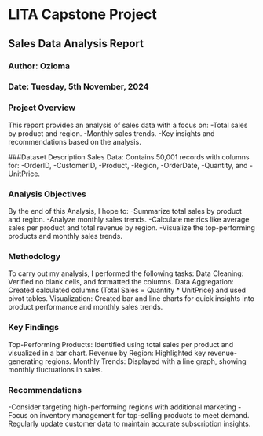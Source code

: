 # LITA Capstone Project

## Sales Data Analysis Report
### Author: Ozioma
### Date: Tuesday, 5th November, 2024

### Project Overview
This report provides an analysis of sales data with a focus on:
-Total sales by product and region.
-Monthly sales trends.
-Key insights and recommendations based on the analysis.

###Dataset Description
Sales Data: Contains 50,001 records with columns for:
-OrderID, 
-CustomerID, 
-Product, 
-Region, 
-OrderDate,
-Quantity, and 
-UnitPrice.

### Analysis Objectives
By the end of this Analysis, I hope to:
-Summarize total sales by product and region.
-Analyze monthly sales trends.
-Calculate metrics like average sales per product and total revenue by region.
-Visualize the top-performing products and monthly sales trends.

### Methodology
To carry out my analysis, I performed the following tasks:
Data Cleaning: Verified no blank cells, and formatted the columns.
Data Aggregation: Created calculated columns (Total Sales = Quantity * UnitPrice) and used pivot tables.
Visualization: Created bar and line charts for quick insights into product performance and monthly sales trends.

### Key Findings
Top-Performing Products: Identified using total sales per product and visualized in a bar chart.
Revenue by Region: Highlighted key revenue-generating regions.
Monthly Trends: Displayed with a line graph, showing monthly fluctuations in sales.

### Recommendations
-Consider targeting high-performing regions with additional marketing
-Focus on inventory management for top-selling products to meet demand.
Regularly update customer data to maintain accurate subscription insights.
